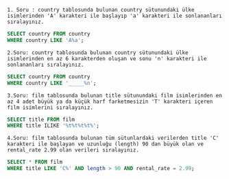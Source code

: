 `1. Soru : country tablosunda bulunan country sütunundaki ülke isimlerinden 'A' karakteri ile başlayıp 'a' karakteri ile sonlananları sıralayınız.`
```sql
SELECT country FROM country
WHERE country LIKE 'A%a';
```
`2.Soru: country tablosunda bulunan country sütunundaki ülke isimlerinden en az 6 karakterden oluşan ve sonu 'n' karakteri ile sonlananları sıralayınız.`
```sql
SELECT country FROM country
WHERE country LIKE '_____%n';
```
`3.Soru: film tablosunda bulunan title sütunundaki film isimlerinden en az 4 adet büyük ya da küçük harf farketmesizin 'T' karakteri içeren film isimlerini sıralayınız.`
```sql
SELECT title FROM film
WHERE title ILIKE '%t%t%t%t%';
```
`4.Soru: film tablosunda bulunan tüm sütunlardaki verilerden title 'C' karakteri ile başlayan ve uzunluğu (length) 90 dan büyük olan ve rental_rate 2.99 olan verileri sıralayınız.`
```sql
SELECT * FROM film
WHERE title LIKE 'C%' AND length > 90 AND rental_rate = 2.99;
```
